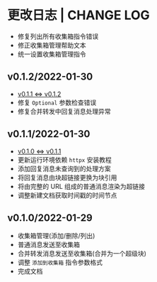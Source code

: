 # 更改日志 | CHANGE LOG

- 修复列出所有收集箱指令错误
- 修正收集箱管理帮助文本
- 统一设置收集箱管理指令

## v0.1.2/2022-01-30

- [v0.1.1 <=> v0.1.2](https://github.com/Zuoqiu-Yingyi/zhenxun-bot-plugin-siyuan/compare/v0.1.1...v0.1.2)
- 修复 `Optional` 参数检查错误
- 修复合并转发中回复消息处理异常

## v0.1.1/2022-01-30

- [v0.1.0 <=> v0.1.1](https://github.com/Zuoqiu-Yingyi/zhenxun-bot-plugin-siyuan/compare/v0.1.0...v0.1.1)
- 更新运行环境依赖 `httpx` 安装教程
- 添加回复消息未查询到的处理方案
- 将回复消息由块超链接更换为块引用
- 将由完整的 URL 组成的普通消息渲染为超链接
- 调整新建文档获取时间戳的时间节点

## v0.1.0/2022-01-29

- 收集箱管理(添加/删除/列出)
- 普通消息发送至收集箱
- 合并转发消息发送至收集箱(合并为一个超级块)
- 调整 `添加到收集箱` 指令参数格式
- 完成文档
